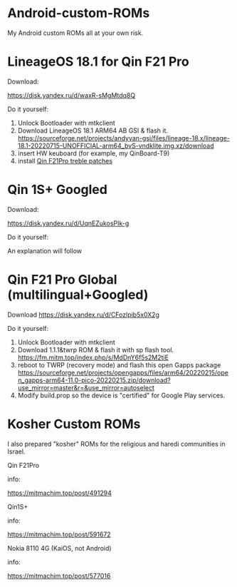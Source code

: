 # Android-custom-ROMs
My Android custom ROMs
all at your own risk.
# LineageOS 18.1 for Qin F21 Pro

Download:

https://disk.yandex.ru/d/waxR-sMgMtdq8Q

Do it yourself:
1. Unlock Bootloader with mtkclient
2. Download LineageOS 18.1 ARM64 AB GSI & flash it.
https://sourceforge.net/projects/andyyan-gsi/files/lineage-18.x/lineage-18.1-20220715-UNOFFICIAL-arm64_bvS-vndklite.img.xz/download
3. insert HW keuboard (for example, my QinBoard-T9)
4. install [Qin F21Pro treble patches](https://github.com/AshiVered/Android-custom-ROMs/tree/main/Projects/Qin-F21Pro-treble-patches)
# Qin 1S+ Googled
Download:

https://disk.yandex.ru/d/UqnEZukosPIk-g

Do it yourself:

An explanation will follow
# Qin F21 Pro Global (multilingual+Googled)
Download
https://disk.yandex.ru/d/CFozlpib5x0X2g

Do it yourself:

1. Unlock Bootloader with mtkclient
2. Download 1.1.1&twrp ROM & flash it with sp flash tool.
https://fm.mitm.top/index.php/s/MdDnY6f5s2M2tiE
3. reboot to TWRP (recovery mode) and flash this open Gapps package
https://sourceforge.net/projects/opengapps/files/arm64/20220215/open_gapps-arm64-11.0-pico-20220215.zip/download?use_mirror=master&r=&use_mirror=autoselect
4. Modify build.prop so the device is "certified" for Google Play services.

# Kosher Custom ROMs
I also prepared "kosher" ROMs for the religious and haredi communities in Israel.

Qin F21Pro

info:

https://mitmachim.top/post/491294


Qin1S+

info:

https://mitmachim.top/post/591672


Nokia 8110 4G (KaiOS, not Android)

info:

https://mitmachim.top/post/577016
